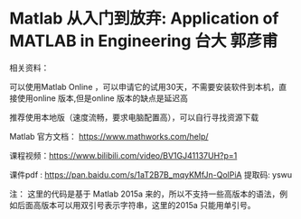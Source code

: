 # Matlab 从入门到放弃: Application of MATLAB in Engineering 台大 郭彦甫

相关资料：

可以使用Matlab Online ，可以申请它的试用30天，不需要安装软件到本机，直接使用online 版本,但是online 版本的缺点是延迟高

推荐使用本地版（速度流畅，要求电脑配置高），可以自行寻找资源下载


Matlab 官方文档： https://www.mathworks.com/help/

课程视频：https://www.bilibili.com/video/BV1GJ41137UH?p=1

课件pdf : https://pan.baidu.com/s/1aT2B7B_mqyKMfJn-QolPiA 提取码: yswu

注： 这里的代码是基于 Matlab 2015a 来的，所以不支持一些高版本的语法，例如后面高版本可以用双引号表示字符串，这里的2015a 只能用单引号。

